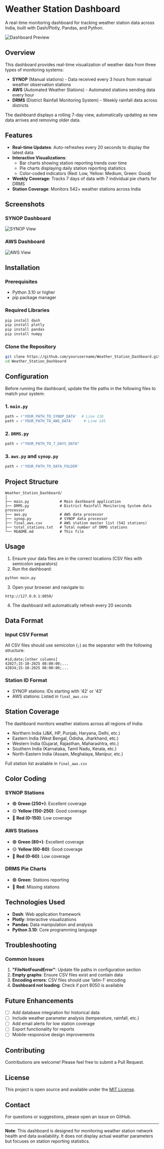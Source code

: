 # Weather Station Dashboard

A real-time monitoring dashboard for tracking weather station data across India, built with Dash/Plotly, Pandas, and Python.

![Dashboard Preview](https://user-images.githubusercontent.com/63055601/188282067-f08e21ce-18cc-408e-888f-7b78c5925ddd.png)

## Overview

This dashboard provides real-time visualization of weather data from three types of monitoring systems:

- **SYNOP** (Manual stations) - Data received every 3 hours from manual weather observation stations
- **AWS** (Automated Weather Stations) - Automated stations sending data every hour
- **DRMS** (District Rainfall Monitoring System) - Weekly rainfall data across districts

The dashboard displays a rolling 7-day view, automatically updating as new data arrives and removing older data.

## Features

- **Real-time Updates**: Auto-refreshes every 20 seconds to display the latest data
- **Interactive Visualizations**: 
  - Bar charts showing station reporting trends over time
  - Pie charts displaying daily station reporting statistics
  - Color-coded indicators (Red: Low, Yellow: Medium, Green: Good)
- **Weekly Coverage**: Tracks 7 days of data with 7 individual pie charts for DRMS
- **Station Coverage**: Monitors 542+ weather stations across India

## Screenshots

### SYNOP Dashboard
![SYNOP View](https://user-images.githubusercontent.com/63055601/188281986-a881d290-3976-4bc0-9d30-49d15e60d51e.png)

### AWS Dashboard
![AWS View](https://user-images.githubusercontent.com/63055601/188281989-78e25809-03b5-4317-94a6-5efa3837b4b4.png)

## Installation

### Prerequisites

- Python 3.10 or higher
- pip package manager

### Required Libraries

```bash
pip install dash
pip install plotly
pip install pandas
pip install numpy
```

### Clone the Repository

```bash
git clone https://github.com/yourusername/Weather_Station_Dashboard.git
cd Weather_Station_Dashboard
```

## Configuration

Before running the dashboard, update the file paths in the following files to match your system:

### 1. `main.py`
```python
path = r'YOUR_PATH_TO_SYNOP_DATA'  # Line 110
path = r'YOUR_PATH_TO_AWS_DATA'     # Line 145
```

### 2. `DRMS.py`
```python
path = r"YOUR_PATH_TO_7_DAYS_DATA"
```

### 3. `aws.py` and `synop.py`
```python
path = r'YOUR_PATH_TO_DATA_FOLDER'
```

## Project Structure

```
Weather_Station_Dashboard/
│
├── main.py              # Main dashboard application
├── DRMS.py              # District Rainfall Monitoring System data processor
├── aws.py               # AWS data processor
├── synop.py             # SYNOP data processor
├── final_aws.csv        # AWS station master list (542 stations)
├── total_stations.txt   # Total number of DRMS stations
└── README.md            # This file
```

## Usage

1. Ensure your data files are in the correct locations (CSV files with semicolon separators)
2. Run the dashboard:

```bash
python main.py
```

3. Open your browser and navigate to:
```
http://127.0.0.1:8050/
```

4. The dashboard will automatically refresh every 20 seconds

## Data Format

### Input CSV Format
All CSV files should use semicolon (`;`) as the separator with the following structure:

```
#id;date;[other columns]
42027;15-10-2025 08:00:00;...
42034;15-10-2025 08:00:00;...
```

### Station ID Format
- SYNOP stations: IDs starting with '42' or '43'
- AWS stations: Listed in `final_aws.csv`

## Station Coverage

The dashboard monitors weather stations across all regions of India:
- Northern India (J&K, HP, Punjab, Haryana, Delhi, etc.)
- Eastern India (West Bengal, Odisha, Jharkhand, etc.)
- Western India (Gujarat, Rajasthan, Maharashtra, etc.)
- Southern India (Karnataka, Tamil Nadu, Kerala, etc.)
- North-Eastern India (Assam, Meghalaya, Manipur, etc.)

Full station list available in `final_aws.csv`

## Color Coding

### SYNOP Stations
- 🟢 **Green (250+)**: Excellent coverage
- 🟡 **Yellow (150-250)**: Good coverage
- 🔴 **Red (0-150)**: Low coverage

### AWS Stations
- 🟢 **Green (80+)**: Excellent coverage
- 🟡 **Yellow (60-80)**: Good coverage
- 🔴 **Red (0-60)**: Low coverage

### DRMS Pie Charts
- 🟢 **Green**: Stations reporting
- 🔴 **Red**: Missing stations

## Technologies Used

- **Dash**: Web application framework
- **Plotly**: Interactive visualizations
- **Pandas**: Data manipulation and analysis
- **Python 3.10**: Core programming language

## Troubleshooting

### Common Issues

1. **"FileNotFoundError"**: Update file paths in configuration section
2. **Empty graphs**: Ensure CSV files exist and contain data
3. **Encoding errors**: CSV files should use 'latin-1' encoding
4. **Dashboard not loading**: Check if port 8050 is available

## Future Enhancements

- [ ] Add database integration for historical data
- [ ] Include weather parameter analysis (temperature, rainfall, etc.)
- [ ] Add email alerts for low station coverage
- [ ] Export functionality for reports
- [ ] Mobile-responsive design improvements

## Contributing

Contributions are welcome! Please feel free to submit a Pull Request.

## License

This project is open source and available under the [MIT License](LICENSE).

## Contact

For questions or suggestions, please open an issue on GitHub.

---

**Note**: This dashboard is designed for monitoring weather station network health and data availability. It does not display actual weather parameters but focuses on station reporting statistics.
